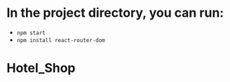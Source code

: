 # In the project directory, you can run:

- `npm start`
- `npm install react-router-dom`
# Hotel_Shop
